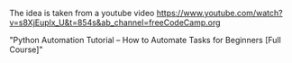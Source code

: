 The idea is taken from a youtube video https://www.youtube.com/watch?v=s8XjEuplx_U&t=854s&ab_channel=freeCodeCamp.org

"Python Automation Tutorial – How to Automate Tasks for Beginners [Full Course]"
